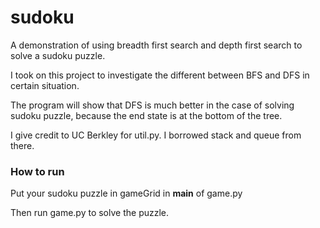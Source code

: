 # sudoku
A demonstration of using breadth first search and depth first search to solve a sudoku puzzle.

I took on this project to investigate the different between BFS and DFS in certain situation.

The program will show that DFS is much better in the case of solving sudoku puzzle, because the end state is at the bottom of the tree.

I give credit to UC Berkley for util.py. I borrowed stack and queue from there.

### How to run
Put your sudoku puzzle in gameGrid in __main__ of game.py

Then run game.py to solve the puzzle.
